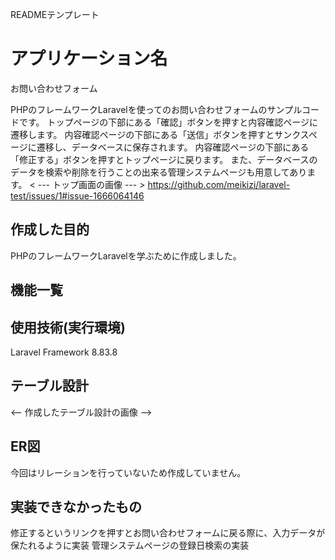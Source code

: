 READMEテンプレート

# アプリケーション名
お問い合わせフォーム

PHPのフレームワークLaravelを使ってのお問い合わせフォームのサンプルコードです。
トップページの下部にある「確認」ボタンを押すと内容確認ページに遷移します。
内容確認ページの下部にある「送信」ボタンを押すとサンクスページに遷移し、データベースに保存されます。
内容確認ページの下部にある「修正する」ボタンを押すとトップページに戻ります。
また、データベースのデータを検索や削除を行うことの出来る管理システムページも用意してあります。
< --- トップ画面の画像 --- >
https://github.com/meikizi/laravel-test/issues/1#issue-1666064146

## 作成した目的
PHPのフレームワークLaravelを学ぶために作成しました。

## 機能一覧

## 使用技術(実行環境)
Laravel Framework 8.83.8

## テーブル設計
<-- 作成したテーブル設計の画像 -->

## ER図
今回はリレーションを行っていないため作成していません。

## 実装できなかったもの
修正するというリンクを押すとお問い合わせフォームに戻る際に、入力データが保たれるように実装
管理システムページの登録日検索の実装
